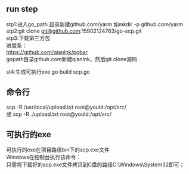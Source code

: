 ## run step
stp1:进入go_path 目录新建github.com/yarm 如mkdir -p github.com/yarm   
stp2:git clone git@github.com:15902124763/go-scp.git  
stp3:下载第三方包   
进度条：  
https://github.com/qianlnk/pgbar  
gopath目录github.com新建qianlnk，然后git clone源码

   
st4:生成可执行exe
go build scp.go

## 命令行
scp -R /usr/local/upload.txt root@youId:/opt/src/  
或 
scp -R ./upload.txt root@youId:/opt/src/

## 可执行的exe  
可执行的exe在项目路径bin下的scp.exe文件  
Windows在控制台执行该命令：  
只需将下载好的scp.exe文件拷贝到C盘的路径C:\Windows\System32即可；  


